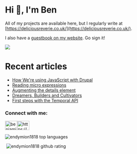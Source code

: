<h1>Hi 👋, I'm Ben</h1>


All of my projects are available here, but I regularly write  at [https://deliciousreverie.co.uk/](https://deliciousreverie.co.uk/). 

I also have a [guestbook on my website](https://deliciousreverie.co.uk/guestbook/). Go sign it!

<a href="https://deliciousreverie.co.uk">
<img src="https://deliciousreverie.co.uk/images/default-share-card.png">
</a>

# Recent articles

<!-- BLOG-POST-LIST:START -->
- [How We&#39;re using JavaScript with Drupal](https://deliciousreverie.co.uk/posts/javascript-with-drupal/)
- [Reading micro expressions](https://deliciousreverie.co.uk/posts/reading-micro-expressions/)
- [Augmenting the details element](https://deliciousreverie.co.uk/posts/augmenting-details-element/)
- [Dreamers, Builders and Cultivators](https://deliciousreverie.co.uk/posts/dreamers-builders-cultivators/)
- [First steps with the Temporal API](https://deliciousreverie.co.uk/posts/first-steps-with-js-temporal/)
<!-- BLOG-POST-LIST:END -->

<h3>Connect with me:</h3>
<p><a href="https://linkedin.com/in/benjaminread1980"><img align="center" src="https://cdn.jsdelivr.net/npm/simple-icons@3.0.1/icons/linkedin.svg" alt="benjaminread1980" height="30" width="40" /></a><a href="https://deliciousreverie.co.uk/rss.xml"><img align="center" src="https://cdn.jsdelivr.net/npm/simple-icons@3.0.1/icons/rss.svg" alt="https://deliciousreverie.co.uk/feed.xml" height="30" width="40" /></a></p>

<p><img src="https://github-readme-stats.vercel.app/api/top-langs/?username=endymion1818&layout=compact" alt="endymion1818 top languages" /></p>

<p>&nbsp;<img src="https://github-readme-stats.vercel.app/api?username=endymion1818&show_icons=true" alt="endymion1818 github rating" /></p>
